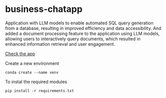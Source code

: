 # business-chatapp
Application with LLM models to enable automated SQL query generation from a database, resulting in improved efficiency and data accessibility. And added a document processing feature to the application using LLM models, allowing users to interactively query documents, which resulted in enhanced information retrieval and user engagement.



[Check the app](https://business-chatapp.streamlit.app/)

Create a new environment

```
conda create --name venv
```

To instal the required modules

```
pip install -r requirements.txt
```
